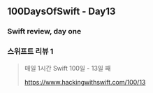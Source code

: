 ## 100DaysOfSwift - Day13
### Swift review, day one
### 스위프트 리뷰 1

> 매일 1시간 Swift 100일 - 13일 째
> 
> https://www.hackingwithswift.com/100/13
